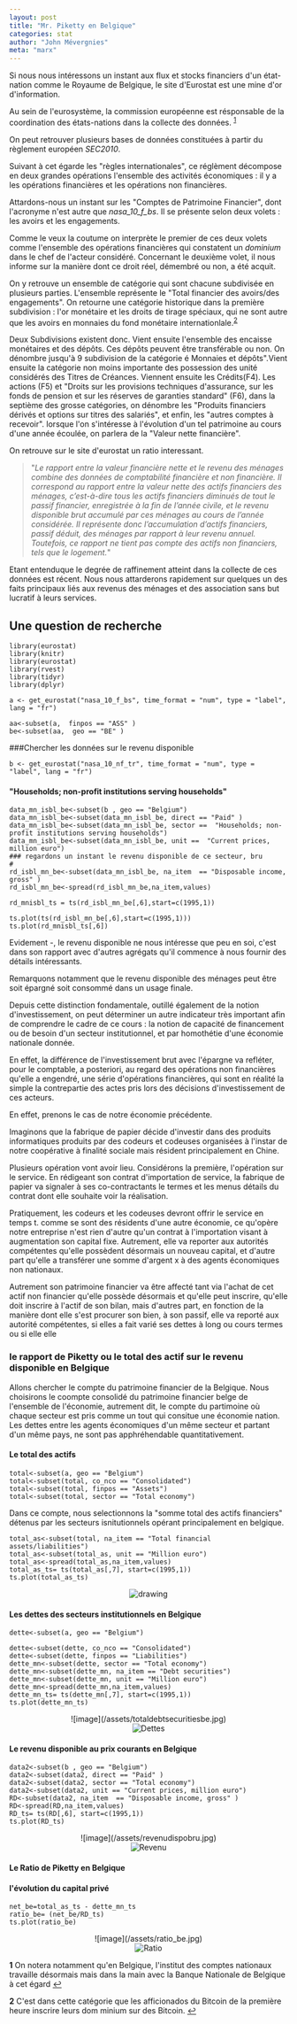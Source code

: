 ```yaml
---
layout: post
title: "Mr. Piketty en Belgique"
categories: stat
author: "John Mévergnies"
meta: "marx"
---
```


Si nous nous intéressons un instant aux flux et stocks financiers d'un état-nation comme le Royaume de Belgique, le site d'Eurostat est une mine d'or d'information.  

Au sein de l'eurosystème, la commission européenne est résponsable  de la coordination des états-nations dans la collecte des données. <sup id="a1">[1](#f1)</sup>

On peut retrouver plusieurs bases de données constituées à partir du règlement européen *SEC2010*. 

Suivant à cet égarde les "règles internationales", ce réglèment décompose en deux grandes opérations l'ensemble des activités économiques : il y a les opérations financières et les opérations non financières.

Attardons-nous un instant sur les "Comptes de Patrimoine Financier", dont l'acronyme n'est autre que *nasa_10_f_bs*. Il se présente selon deux volets  : les avoirs et les engagements. 

Comme le veux la coutume on interprète le premier de ces deux volets comme l'ensemble des opérations financières qui constatent un *dominium* dans le chef de l'acteur considéré. Concernant le deuxième volet, il nous informe sur la manière dont ce droit réel, démembré ou non, a été acquit.

On y retrouve un ensemble de  catégorie qui sont chacune subdivisée en plusieurs parties. L'ensemble représente le "Total financier des avoirs/des engagements". 
On retourne une catégorie historique dans la première subdivision  : l'or monétaire et les droits de tirage spéciaux, qui ne sont autre que les avoirs en monnaies du fond monétaire internationlale.<sup id="a2">[2](#f2)</sup>

Deux Subdivisions existent donc. Vient ensuite l'ensemble des encaisse monétaires et des dépôts. Ces dépôts peuvent être transférable ou non. On dénombre jusqu'à 9 subdivision de la catégorie é Monnaies et dépôts".Vient ensuite la catégorie non moins importante des possession des unité considérés  des Titres de Créances. Viennent ensuite les Crédits(F4). Les actions (F5) et "Droits sur les provisions techniques d'assurance, sur les fonds de pension et sur les réserves de garanties standard" (F6), dans la septième des grosse catégories, on dénombre les "Produits financiers dérivés et options sur titres des salariés", et enfin, les "autres comptes à recevoir".  lorsque l'on s'intéresse à l'évolution d'un tel patrimoine au cours d'une année écoulée, on parlera de la "Valeur nette financière".


On retrouve sur le site d'eurostat un ratio interessant. 

> "*Le rapport entre la valeur financière nette et le revenu des ménages combine des données de comptabilité financière et non financière. Il correspond au rapport entre la valeur nette des actifs financiers des ménages, c’est-à-dire tous les actifs financiers diminués de tout le passif financier, enregistrée à la fin de l’année civile, et le revenu disponible brut accumulé par ces ménages au cours de l’année considérée. Il représente donc l’accumulation d’actifs financiers, passif déduit, des ménages par rapport à leur revenu annuel. Toutefois, ce rapport ne tient pas compte des actifs non financiers, tels que le logement.*"

Etant entenduque le degrée de raffinement atteint dans la collecte de ces données est récent. Nous nous attarderons rapidement sur quelques un des faits principaux liés aux revenus des ménages et des association sans but lucratif à leurs services. 

## Une question de recherche 

```{r}
library(eurostat)
library(knitr)
library(eurostat)
library(rvest)
library(tidyr)
library(dplyr)

a <- get_eurostat("nasa_10_f_bs", time_format = "num", type = "label", lang = "fr")

aa<-subset(a,  finpos == "ASS" )
be<-subset(aa,  geo == "BE" )
```

###Chercher les données sur le revenu disponible


```{r}
b <- get_eurostat("nasa_10_nf_tr", time_format = "num", type = "label", lang = "fr")
```
#### "Households; non-profit institutions serving households"


```{r}
data_mn_isbl_be<-subset(b , geo == "Belgium")
data_mn_isbl_be<-subset(data_mn_isbl_be, direct == "Paid" )
data_mn_isbl_be<-subset(data_mn_isbl_be, sector ==  "Households; non-profit institutions serving households") 
data_mn_isbl_be<-subset(data_mn_isbl_be, unit ==  "Current prices, million euro") 
### regardons un instant le revenu disponible de ce secteur, bru
#
rd_isbl_mn_be<-subset(data_mn_isbl_be, na_item  == "Disposable income, gross" )     
rd_isbl_mn_be<-spread(rd_isbl_mn_be,na_item,values)  

rd_mnisbl_ts = ts(rd_isbl_mn_be[,6],start=c(1995,1))

ts.plot(ts(rd_isbl_mn_be[,6],start=c(1995,1)))
ts.plot(rd_mnisbl_ts[,6])
```
Evidement -, le revenu disponible ne nous intéresse que peu en soi, c'est dans son rapport avec d'autres agrégats qu'il commence à nous fournir des détails intéressants. 

Remarquons notamment que le revenu disponible des ménages peut être soit épargné soit consommé dans un usage finale. 

Depuis cette distinction fondamentale, outillé également de la notion d'investissement, on peut déterminer un autre indicateur très important afin de comprendre le cadre de ce cours : la notion de capacité de financement ou de besoin d'un secteur institutionnel, et par homothétie d'une économie nationale donnée.  

En effet, la différence de l'investissement brut avec l'épargne va refléter, pour le comptable, a posteriori, au regard des opérations non financières qu'elle a engendré, une série d'opérations financières, qui  sont en réalité la simple la contrepartie des actes pris lors des décisions d'investissement de ces acteurs. 

En effet, prenons le cas de notre économie précédente. 

Imaginons que la fabrique de papier décide d'investir dans des produits informatiques produits par des codeurs et codeuses organisées à l'instar de notre coopérative à finalité sociale mais résident principalement en Chine. 

Plusieurs opération vont avoir lieu. Considérons la première, l'opération sur le service. En rédigeant son contrat d'importation de service, la fabrique de papier va signaler à ses co-contractants le termes et les menus détails du contrat dont elle souhaite voir la réalisation. 

Pratiquement, les codeurs et les codeuses devront offrir le service en temps t. comme se sont des résidents d'une autre économie, ce qu'opère notre entreprise n'est rien d'autre qu'un contrat à l'importation visant à augmentation son capital fixe. Autrement, elle va reporter aux autorités compétentes qu'elle possèdent désormais un nouveau capital, et d'autre part qu'elle a transférer une somme d'argent x à des agents économiques non nationaux. 

Autrement son patrimoine financier va être affecté tant via l'achat de cet actif non financier qu'elle possède désormais et qu'elle peut inscrire, qu'elle doit inscrire à l'actif de son bilan, mais d'autres part, en fonction de la manière dont elle s'est procurer son bien, à son passif, elle va reporté aux autorité compétentes, si elles a fait varié ses dettes à long ou cours termes ou si elle elle 

### le rapport de Piketty ou le total des actif sur le revenu disponible en Belgique

Allons chercher le compte du patrimoine financier de la Belgique. Nous choisirons le coompte consolidé du patrimoine financier belge de l'ensemble de l'économie, autrement dit, le compte du partimoine où chaque secteur est pris comme un tout qui consitue une économie nation. Les dettes entre les agents économiques d'un même secteur et partant d'un même pays, ne sont pas apphréhendable quantitativement.

#### Le total des actifs

```{r}
total<-subset(a, geo == "Belgium")
total<-subset(total, co_nco == "Consolidated")
total<-subset(total, finpos == "Assets")
total<-subset(total, sector == "Total economy")
```

Dans ce compte, nous selectionnons la "somme total des actifs financiers" détenus par les secteurs isnitutionnels opérant principalement en belgique.

```{r}
total_as<-subset(total, na_item == "Total financial assets/liabilities")
total_as<-subset(total_as, unit == "Million euro")
total_as<-spread(total_as,na_item,values)
total_as_ts= ts(total_as[,7], start=c(1995,1))
ts.plot(total_as_ts)
```
<div style="text-align: center"><img src="/assets/totalassetbe.jpg" alt="drawing" /></div>


#### Les dettes des secteurs institutionnels en Belgique


```{r}
dette<-subset(a, geo == "Belgium")

dette<-subset(dette, co_nco == "Consolidated")
dette<-subset(dette, finpos == "Liabilities")
dette_mn<-subset(dette, sector == "Total economy")
dette_mn<-subset(dette_mn, na_item == "Debt securities")
dette_mn<-subset(dette_mn, unit == "Million euro")
dette_mn<-spread(dette_mn,na_item,values)
dette_mn_ts= ts(dette_mn[,7], start=c(1995,1))
ts.plot(dette_mn_ts)
```
<div style="text-align: center">
![image](/assets/totaldebtsecuritiesbe.jpg)</div>

<div style="text-align: center"><img src="/assets/totaldebtsecuritiesbe.jpg" alt="Dettes" /></div>

#### Le revenu disponible au prix courants en Belgique


```{r}
data2<-subset(b , geo == "Belgium")
data2<-subset(data2, direct == "Paid" )
data2<-subset(data2, sector == "Total economy")
data2<-subset(data2, unit == "Current prices, million euro")
RD<-subset(data2, na_item  == "Disposable income, gross" )     
RD<-spread(RD,na_item,values)
RD_ts= ts(RD[,6], start=c(1995,1))
ts.plot(RD_ts)
```
<div style="text-align: center">
![image](/assets/revenudispobru.jpg)</div>
<div style="text-align: center"><img src="/assets/revenudispobru.jpg" alt="Revenu" /></div>

#### Le Ratio de Piketty en Belgique 
#### l'évolution du capital privé 

```{r}
net_be=total_as_ts - dette_mn_ts
ratio_be= (net_be/RD_ts)
ts.plot(ratio_be)
```
<div style="text-align: center">
![image](/assets/ratio_be.jpg)</div>

<div style="text-align: center"><img src="/assets/ratio_be.jpg" alt="Ratio" /></div>

<b id="f1">1</b> On notera notamment qu'en Belgique, l'institut des comptes nationaux travaille désormais mais dans la main avec la Banque Nationale de Belgique à cet égard [↩](#a1)

<b id="f2">2</b> C'est dans cette catégorie que les afficionados du Bitcoin de la première heure inscrire leurs dom minium sur des Bitcoin. 
 [↩](#a2)
